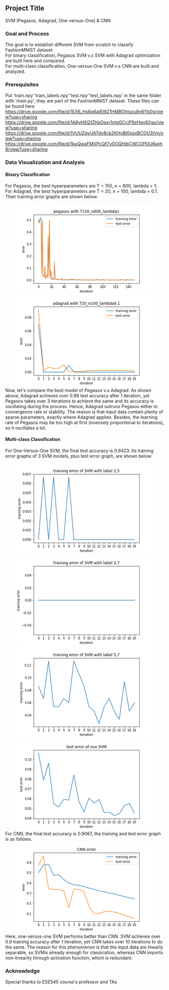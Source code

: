 ## Project Title

SVM (Pegasos, Adagrad, One-versus-One) & CNN


### Goal and Process

The goal is to establish different SVM from scratch to classify FashionMNIST dataset.  
For binary classification, Pegasos SVM v.s SVM with Adagrad optimization are built here and compared.   
For multi-class classification, One-versus-One SVM v.s CNN are built and analyzed.  

### Prerequisites

Put 'train.npy''train_labels.npy''test.npy''test_labels.npy' in the same folder with 'main.py', they are part of the FashionMNIST dataset. These files can be found here   
https://drive.google.com/file/d/1EX6_Hs6g6atEl9Z1HMBOhlozu8n6Yb0g/view?usp=sharing  
https://drive.google.com/file/d/1A8yHSQ1ZHsOpxr1ntgGCciP9zHgv62go/view?usp=sharing  
https://drive.google.com/file/d/1VUUZqyUATdv8cbZKHyBl0sgxBCOU3IVn/view?usp=sharing  
https://drive.google.com/file/d/1kuQwaFMVPcQf7vDOQHibCWCOPOU6wih8/view?usp=sharing  


### Data Visualization and Analysis

#### Binary Classification
For Pegasos, the best hyperparameters are T = 150, n = 800, lambda = 1;  
For Adagrad, the best hyperparameters are T = 20, n = 100, lambda = 0.1.  
Their training error graphs are shown below:  
<div align=center><img src="https://github.com/MianWang123/SVM-CNN/blob/master/pics/pegasos%20with%20T150_n800_lambda1.png"></div>  
<div align=center><img src="https://github.com/MianWang123/SVM-CNN/blob/master/pics/adagrad%20with%20T20_n100_lambda0.1.png"></div>  
Now, let's compare the best model of Pegasos v.s Adagrad. As shown above, Adagrad achieves over 0.98 test accuracy after 1 iteration, yet Pegasos takes over 3 iterations to achieve the same and its accuracy is oscillating during the process.   Hence, Adagrad outruns Pegasos either in convergence rate or stability. The reason is that input data contain plenty of sparse parameters, exactly where Adagrad applies. Besides, the learning rate of Pegasos may be too high at first (inversely proportional to iterations), so it oscillates a lot.  

#### Multi-class Classification
For One-Versus-One SVM, the final test accuracy is 0.9423. Its training error graphs of 3 SVM models, plus test error graph, are shown below:  
<div align=center><img src="https://github.com/MianWang123/SVM-CNN/blob/master/pics/svm25.png"></div>  
<div align=center><img src="https://github.com/MianWang123/SVM-CNN/blob/master/pics/svm27.png"></div>  
<div align=center><img src="https://github.com/MianWang123/SVM-CNN/blob/master/pics/svm57.png"></div>  
<div align=center><img src="https://github.com/MianWang123/SVM-CNN/blob/master/pics/ovo.png"></div>  
For CNN, the final test accuracy is 0.9067, the training and test error graph is as follows.  
<div align=center><img src="https://github.com/MianWang123/SVM-CNN/blob/master/pics/CNN%20error.png"></div>  
Here, one-versus-one SVM performs better than CNN. SVM achieves over 0.9 training accuracy after 1 iteration, yet CNN takes over 10 iterations to do the same. The reason for this phenomenon is that the input data are linearly separable, so SVMis already enough for classication, whereas CNN imports non-linearity through activation function, which is redundant.
              

### Acknowledge  
Special thanks to ESE545 course's professor and TAs
